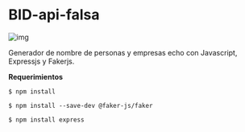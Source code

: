 # BID-api-falsa

![img](https://user-images.githubusercontent.com/115422555/218224457-7d18d5a0-b0d0-4a97-ad74-2dca77ed41c8.png)

Generador de nombre de personas y empresas echo con Javascript, Expressjs y Fakerjs.

**Requerimientos** 
```
$ npm install

$ npm install --save-dev @faker-js/faker

$ npm install express
```
